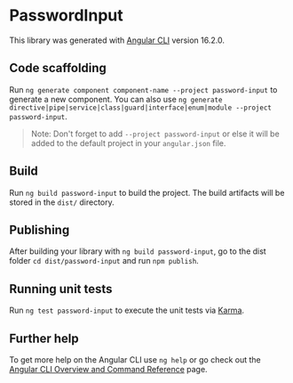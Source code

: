 # PasswordInput

This library was generated with [Angular CLI](https://github.com/angular/angular-cli) version 16.2.0.

## Code scaffolding

Run `ng generate component component-name --project password-input` to generate a new component. You can also use `ng generate directive|pipe|service|class|guard|interface|enum|module --project password-input`.
> Note: Don't forget to add `--project password-input` or else it will be added to the default project in your `angular.json` file. 

## Build

Run `ng build password-input` to build the project. The build artifacts will be stored in the `dist/` directory.

## Publishing

After building your library with `ng build password-input`, go to the dist folder `cd dist/password-input` and run `npm publish`.

## Running unit tests

Run `ng test password-input` to execute the unit tests via [Karma](https://karma-runner.github.io).

## Further help

To get more help on the Angular CLI use `ng help` or go check out the [Angular CLI Overview and Command Reference](https://angular.io/cli) page.
